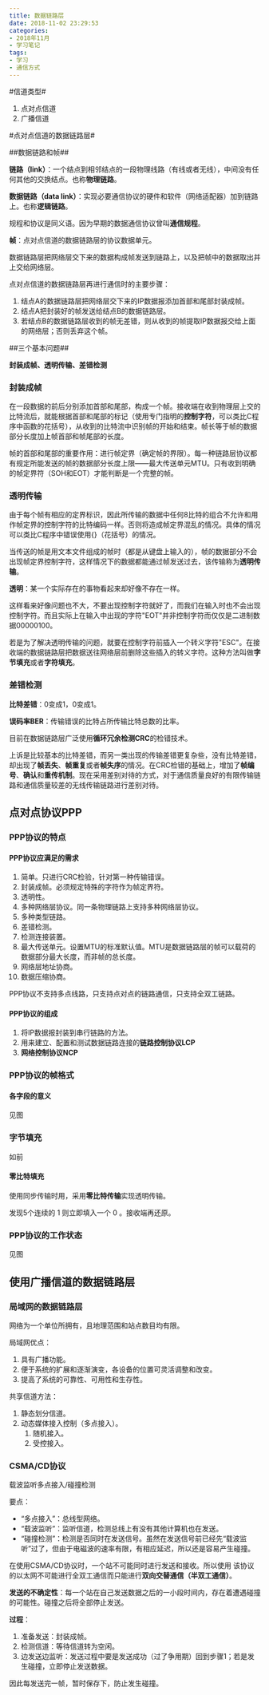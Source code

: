 ```yaml
---
title: 数据链路层
date: 2018-11-02 23:29:53
categories:
- 2018年11月
- 学习笔记
tags:
- 学习
- 通信方式
---
```


#信道类型#

1. 点对点信道
2. 广播信道

#点对点信道的数据链路层#

##数据链路和帧##

**链路（link）**：一个结点到相邻结点的一段物理线路（有线或者无线），中间没有任何其他的交换结点。也称**物理链路**。

**数据链路（data link）**：实现必要通信协议的硬件和软件（网络适配器）加到链路上。也称**逻辑链路**。

规程和协议是同义语。因为早期的数据通信协议曾叫**通信规程**。

**帧**：点对点信道的数据链路层的协议数据单元。

数据链路层把网络层交下来的数据构成帧发送到链路上，以及把帧中的数据取出并上交给网络层。

点对点信道的数据链路层再进行通信时的主要步骤：

1. 结点A的数据链路层把网络层交下来的IP数据报添加首部和尾部封装成帧。
2. 结点A把封装好的帧发送给结点B的数据链路层。
3. 若结点B的数据链路层收到的帧无差错，则从收到的帧提取IP数据报交给上面的网络层；否则丢弃这个帧。
 
##三个基本问题##

**封装成帧、透明传输、差错检测**

### 封装成帧 ###

在一段数据的前后分别添加首部和尾部，构成一个帧。接收端在收到物理层上交的比特流后，就能根据首部和尾部的标记（使用专门指明的**控制字符**，可以类比C程序中函数的花括号），从收到的比特流中识别帧的开始和结束。帧长等于帧的数据部分长度加上帧首部和帧尾部的长度。

帧的首部和尾部的重要作用：进行帧定界（确定帧的界限）。每一种链路层协议都有规定所能发送的帧的数据部分长度上限——最大传送单元MTU。只有收到明确的帧定界符（SOH和EOT）才能判断是一个完整的帧。

### 透明传输 ###

由于每个帧有相应的定界标识，因此所传输的数据中任何8比特的组合不允许和用作帧定界的控制字符的比特编码一样。否则将造成帧定界混乱的情况。具体的情况可以类比C程序中错误使用{}（花括号）的情况。

当传送的帧是用文本文件组成的帧时（都是从键盘上输入的），帧的数据部分不会出现帧定界控制字符，这样情况下的数据都能通过帧发送过去，该传输称为**透明传输**。

**透明**：某一个实际存在的事物看起来却好像不存在一样。

这样看来好像问题也不大，不要出现控制字符就好了，而我们在输入时也不会出现控制字符。而且实际上在输入中出现的字符"EOT"并非控制字符而仅仅是二进制数据00000100。

若是为了解决透明传输的问题，就要在控制字符前插入一个转义字符"ESC"。在接收端的数据链路层把数据送往网络层前删除这些插入的转义字符。这种方法叫做**字节填充**或者**字符填充**。

### 差错检测 ###

**比特差错**：0变成1，0变成1。

**误码率BER**：传输错误的比特占所传输比特总数的比率。	 

目前在数据链路层广泛使用**循环冗余检测CRC**的检错技术。

上诉是比较基本的比特差错，而另一类出现的传输差错更复杂些，没有比特差错，却出现了**帧丢失**、**帧重复**或者**帧失序**的情况。在CRC检错的基础上，增加了**帧编号**、**确认**和**重传机制**。现在采用差别对待的方式，对于通信质量良好的有限传输链路和通信质量较差的无线传输链路进行差别对待。

## 点对点协议PPP ##

### PPP协议的特点 ###

#### PPP协议应满足的需求 ####

1. 简单。只进行CRC检验，针对第一种传输错误。
2. 封装成帧。必须规定特殊的字符作为帧定界符。
3. 透明性。
4. 多种网络层协议。同一条物理链路上支持多种网络层协议。
5. 多种类型链路。
6. 差错检测。
7. 检测连接装置。
8. 最大传送单元。设置MTU的标准默认值。MTU是数据链路层的帧可以载荷的数据部分最大长度，而非帧的总长度。
9. 网络层地址协商。
10. 数据压缩协商。

PPP协议不支持多点线路，只支持点对点的链路通信，只支持全双工链路。

#### PPP协议的组成 ####

1. 将IP数据报封装到串行链路的方法。
2. 用来建立、配置和测试数据链路连接的**链路控制协议LCP**
3. **网络控制协议NCP**

### PPP协议的帧格式 ###

#### 各字段的意义 ####

见图

### 字节填充 ###

如前

#### 零比特填充 ####

使用同步传输时用，采用**零比特传输**实现透明传输。

发现5个连续的 1 则立即填入一个 0 。接收端再还原。

### PPP协议的工作状态 ###

见图

## 使用广播信道的数据链路层 ##

### 局域网的数据链路层 ###

网络为一个单位所拥有，且地理范围和站点数目均有限。

局域网优点：

1. 具有广播功能。
2. 便于系统的扩展和逐渐演变，各设备的位置可灵活调整和改变。
3. 提高了系统的可靠性、可用性和生存性。

共享信道方法：

1. 静态划分信道。
2. 动态媒体接入控制（多点接入）。
	1. 随机接入。
	2. 受控接入。

### CSMA/CD协议 ###

载波监听多点接入/碰撞检测

要点：

-  “多点接入”：总线型网络。
-  “载波监听”：监听信道，检测总线上有没有其他计算机也在发送。
-  “碰撞检测”：检测是否同时在发送信号。虽然在发送信号前已经先“载波监听”过了，但由于电磁波的速率有限，有相应延迟，所以还是容易产生碰撞。

在使用CSMA/CD协议时，一个站不可能同时进行发送和接收。所以使用 该协议的以太网不可能进行全双工通信而只能进行**双向交替通信（半双工通信）**。

**发送的不确定性**：每一个站在自己发送数据之后的一小段时间内，存在着遭遇碰撞的可能性。碰撞之后将全部停止发送。

**过程**：

1. 准备发送：封装成帧。
2. 检测信道：等待信道转为空闲。
3. 边发送边监听：发送过程中要是发送成功（过了争用期）回到步骤1；若是发生碰撞，立即停止发送数据。

因此每发送完一帧，暂时保存下，防止发生碰撞。